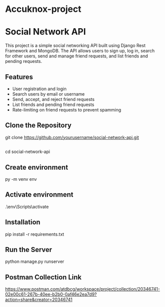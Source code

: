 # Accuknox-project
# Social Network API

This project is a simple social networking API built using Django Rest Framework and MongoDB. The API allows users to sign up, log in, search for other users, send and manage friend requests, and list friends and pending requests.

## Features

- User registration and login
- Search users by email or username
- Send, accept, and reject friend requests
- List friends and pending friend requests
- Rate-limiting on friend requests to prevent spamming


## Clone the Repository

git clone https://github.com/yourusername/social-network-api.git

##
cd social-network-api


## Create environment
py -m venv env

## Activate environment
.\env\Scripts\activate

## Installation
pip install -r requirements.txt

## Run the Server
python manage.py runserver

## Postman Collection Link
https://www.postman.com/atdbcg/workspace/project/collection/20346741-02e00c61-267b-40ee-b2b0-0af46e2ea7d9?action=share&creator=20346741
